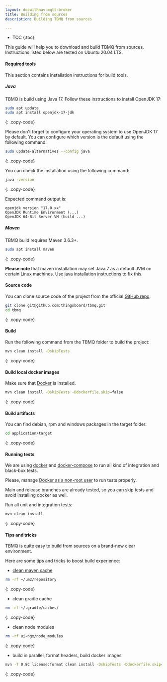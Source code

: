 ```yaml
---
layout: docwithnav-mqtt-broker
title: Building from sources
description: Building TBMQ from sources

---
```


* TOC
{:toc}

This guide will help you to download and build TBMQ from sources. Instructions listed below are tested on Ubuntu 20.04 LTS.

#### Required tools

This section contains installation instructions for build tools.

##### Java

TBMQ is build using Java 17. Follow these instructions to install OpenJDK 17:

```bash
sudo apt update
sudo apt install openjdk-17-jdk
```
{: .copy-code}

Please don't forget to configure your operating system to use OpenJDK 17 by default.
You can configure which version is the default using the following command:

```bash
sudo update-alternatives --config java
```
{: .copy-code}

You can check the installation using the following command:

```bash
java -version
```
{: .copy-code}

Expected command output is:

```text
openjdk version "17.0.xx"
OpenJDK Runtime Environment (...)
OpenJDK 64-Bit Server VM (build ...)
```

##### Maven

TBMQ build requires Maven 3.6.3+.

```bash
sudo apt install maven
```
{: .copy-code}

**Please note** that maven installation may set Java 7 as a default JVM on certain Linux machines. 
Use java installation [instructions](#java) to fix this. 

#### Source code

You can clone source code of the project from the official [GitHub repo](https://github.com/thingsboard/tbmq).

```bash
git clone git@github.com:thingsboard/tbmq.git
cd tbmq
```
{: .copy-code}

#### Build

Run the following command from the TBMQ folder to build the project:

```bash
mvn clean install -DskipTests
```
{: .copy-code}

#### Build local docker images

Make sure that [Docker](https://docs.docker.com/engine/install/) is installed.

```bash
mvn clean install -DskipTests -Ddockerfile.skip=false
```
{: .copy-code}

#### Build artifacts

You can find debian, rpm and windows packages in the target folder:
 
```bash
cd application/target
```
{: .copy-code}

#### Running tests

We are using [docker](https://docs.docker.com/engine/install/) and [docker-compose](https://docs.docker.com/compose/install/) to run all kind of integration and black-box tests.

Please, manage [Docker as a non-root user](https://docs.docker.com/engine/install/linux-postinstall/#manage-docker-as-a-non-root-user) to run tests properly.

Main and release branches are already tested, so you can skip tests and avoid installing docker as well.

Run all unit and integration tests:

```bash
mvn clean install
```
{: .copy-code}

#### Tips and tricks

TBMQ is quite easy to build from sources on a brand-new clear environment.

Here are some tips and tricks to boost build experience: 

- [clean maven cache](https://www.baeldung.com/maven-clear-cache)
```bash
rm -rf ~/.m2/repository
```
{: .copy-code}
- clean gradle cache
```bash
rm -rf ~/.gradle/caches/
```
{: .copy-code}
- clean node modules
```bash
rm -rf ui-ngx/node_modules
```
{: .copy-code}
- build in parallel, format headers, build docker images
```bash
mvn -T 0.8C license:format clean install -DskipTests -Ddockerfile.skip=false
```
{: .copy-code}
